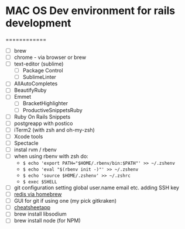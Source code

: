 # MAC OS Dev environment for rails development
============

- [ ] brew
- [ ] chrome - via browser or brew
- [ ] text-editor (sublime)
  - [ ] Package Control
  - [ ] SublimeLinter
- [ ] AllAutoCompletes
- [ ] BeautifyRuby
- [ ] Emmet
  - [ ] BracketHighlighter
  - [ ] ProductiveSnippetsRuby
- [ ] Ruby On Rails Snippets
- [ ] postgreapp with postico
- [ ] iTerm2 (with zsh and oh-my-zsh)
- [ ] Xcode tools
- [ ] Spectacle
- [ ] instal rvm / rbenv
- [ ] when using rbenv with zsh do:
    - `$ echo 'export PATH="$HOME/.rbenv/bin:$PATH"' >> ~/.zshenv`
    - `$ echo 'eval "$(rbenv init -)"' >> ~/.zshenv`
    - `$ echo 'source $HOME/.zshenv' >> ~/.zshrc`
    - `$ exec $SHELL`
- [ ] git configuration setting global user.name email etc. adding SSH key
- [ ] [redis via homebrew](https://medium.com/@petehouston/install-and-config-redis-on-mac-os-x-via-homebrew-eb8df9a4f298)
- [ ] GUI for git if using one (my pick gitkraken)
- [ ] [cheatsheetapp](https://www.cheatsheetapp.com/CheatSheet/)
- [ ] brew install libsodium
- [ ] brew install node (for NPM)
